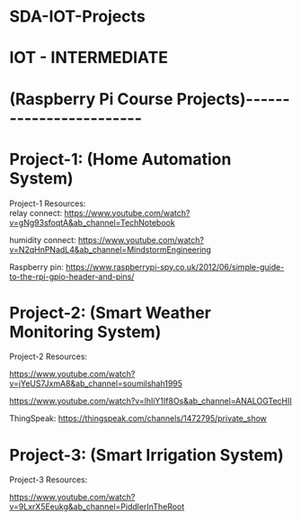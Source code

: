 # SDA-IOT-Projects
# IOT - INTERMEDIATE
# (Raspberry Pi Course Projects)------------------------
# Project-1: (Home Automation System)
Project-1 Resources:  
relay connect: https://www.youtube.com/watch?v=gNg93sfoqtA&ab_channel=TechNotebook

humidity connect: https://www.youtube.com/watch?v=N2qHnPNadL4&ab_channel=MindstormEngineering

Raspberry pin: https://www.raspberrypi-spy.co.uk/2012/06/simple-guide-to-the-rpi-gpio-header-and-pins/

# Project-2: (Smart Weather Monitoring System)
Project-2 Resources: 

https://www.youtube.com/watch?v=jYeUS7JxmA8&ab_channel=soumilshah1995

https://www.youtube.com/watch?v=lhIiY1If8Os&ab_channel=ANALOGTecHII

ThingSpeak: https://thingspeak.com/channels/1472795/private_show

# Project-3: (Smart Irrigation System)
Project-3 Resources: 

https://www.youtube.com/watch?v=9LxrX5Eeukg&ab_channel=PiddlerInTheRoot
